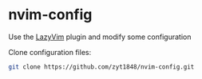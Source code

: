 # nvim-config

Use the [LazyVim](https://github.com/LazyVim/LazyVim) plugin and modify some configuration

Clone configuration files:
```sh
git clone https://github.com/zyt1848/nvim-config.git
```
